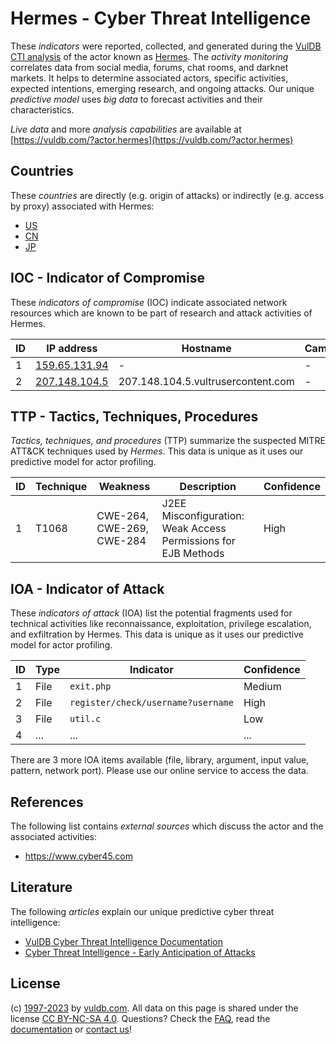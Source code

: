 # Hermes - Cyber Threat Intelligence

These _indicators_ were reported, collected, and generated during the [VulDB CTI analysis](https://vuldb.com/?kb.cti) of the actor known as [Hermes](https://vuldb.com/?actor.hermes). The _activity monitoring_ correlates data from social media, forums, chat rooms, and darknet markets. It helps to determine associated actors, specific activities, expected intentions, emerging research, and ongoing attacks. Our unique _predictive model_ uses _big data_ to forecast activities and their characteristics.

_Live data_ and more _analysis capabilities_ are available at [https://vuldb.com/?actor.hermes](https://vuldb.com/?actor.hermes)

## Countries

These _countries_ are directly (e.g. origin of attacks) or indirectly (e.g. access by proxy) associated with Hermes:

* [US](https://vuldb.com/?country.us)
* [CN](https://vuldb.com/?country.cn)
* [JP](https://vuldb.com/?country.jp)

## IOC - Indicator of Compromise

These _indicators of compromise_ (IOC) indicate associated network resources which are known to be part of research and attack activities of Hermes.

ID | IP address | Hostname | Campaign | Confidence
-- | ---------- | -------- | -------- | ----------
1 | [159.65.131.94](https://vuldb.com/?ip.159.65.131.94) | - | - | High
2 | [207.148.104.5](https://vuldb.com/?ip.207.148.104.5) | 207.148.104.5.vultrusercontent.com | - | High

## TTP - Tactics, Techniques, Procedures

_Tactics, techniques, and procedures_ (TTP) summarize the suspected MITRE ATT&CK techniques used by _Hermes_. This data is unique as it uses our predictive model for actor profiling.

ID | Technique | Weakness | Description | Confidence
-- | --------- | -------- | ----------- | ----------
1 | T1068 | CWE-264, CWE-269, CWE-284 | J2EE Misconfiguration: Weak Access Permissions for EJB Methods | High

## IOA - Indicator of Attack

These _indicators of attack_ (IOA) list the potential fragments used for technical activities like reconnaissance, exploitation, privilege escalation, and exfiltration by Hermes. This data is unique as it uses our predictive model for actor profiling.

ID | Type | Indicator | Confidence
-- | ---- | --------- | ----------
1 | File | `exit.php` | Medium
2 | File | `register/check/username?username` | High
3 | File | `util.c` | Low
4 | ... | ... | ...

There are 3 more IOA items available (file, library, argument, input value, pattern, network port). Please use our online service to access the data.

## References

The following list contains _external sources_ which discuss the actor and the associated activities:

* https://www.cyber45.com

## Literature

The following _articles_ explain our unique predictive cyber threat intelligence:

* [VulDB Cyber Threat Intelligence Documentation](https://vuldb.com/?kb.cti)
* [Cyber Threat Intelligence - Early Anticipation of Attacks](https://www.scip.ch/en/?labs.20201022)

## License

(c) [1997-2023](https://vuldb.com/?kb.changelog) by [vuldb.com](https://vuldb.com/?kb.about). All data on this page is shared under the license [CC BY-NC-SA 4.0](https://creativecommons.org/licenses/by-nc-sa/4.0/). Questions? Check the [FAQ](https://vuldb.com/?kb.faq), read the [documentation](https://vuldb.com/?kb) or [contact us](https://vuldb.com/?contact)!
